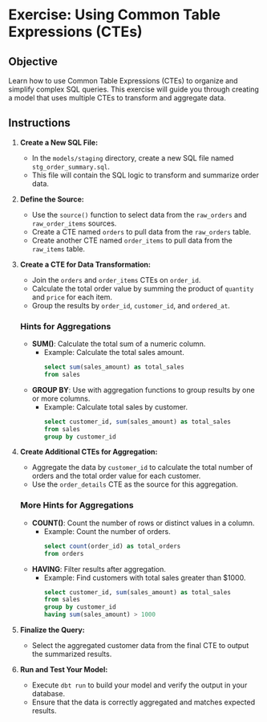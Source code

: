 # Exercise: Using Common Table Expressions (CTEs)

## Objective

Learn how to use Common Table Expressions (CTEs) to organize and simplify complex SQL queries. This exercise will guide you through creating a model that uses multiple CTEs to transform and aggregate data.

## Instructions

1. **Create a New SQL File:**
   - In the `models/staging` directory, create a new SQL file named `stg_order_summary.sql`.
   - This file will contain the SQL logic to transform and summarize order data.

2. **Define the Source:**
   - Use the `source()` function to select data from the `raw_orders` and `raw_order_items` sources.
   - Create a CTE named `orders` to pull data from the `raw_orders` table.
   - Create another CTE named `order_items` to pull data from the `raw_items` table.

3. **Create a CTE for Data Transformation:**
   - Join the `orders` and `order_items` CTEs on `order_id`.
   - Calculate the total order value by summing the product of `quantity` and `price` for each item.
   - Group the results by `order_id`, `customer_id`, and `ordered_at`.

   ### Hints for Aggregations
   - **SUM()**: Calculate the total sum of a numeric column.
     - Example: Calculate the total sales amount.
       ```sql
       select sum(sales_amount) as total_sales
       from sales
       ```
   - **GROUP BY**: Use with aggregation functions to group results by one or more columns.
     - Example: Calculate total sales by customer.
       ```sql
       select customer_id, sum(sales_amount) as total_sales
       from sales
       group by customer_id
       ```

4. **Create Additional CTEs for Aggregation:**
   - Aggregate the data by `customer_id` to calculate the total number of orders and the total order value for each customer.
   - Use the `order_details` CTE as the source for this aggregation.

   ### More Hints for Aggregations
   - **COUNT()**: Count the number of rows or distinct values in a column.
     - Example: Count the number of orders.
       ```sql
       select count(order_id) as total_orders
       from orders
       ```
   - **HAVING**: Filter results after aggregation.
     - Example: Find customers with total sales greater than $1000.
       ```sql
       select customer_id, sum(sales_amount) as total_sales
       from sales
       group by customer_id
       having sum(sales_amount) > 1000
       ```

5. **Finalize the Query:**
   - Select the aggregated customer data from the final CTE to output the summarized results.

6. **Run and Test Your Model:**
   - Execute `dbt run` to build your model and verify the output in your database.
   - Ensure that the data is correctly aggregated and matches expected results.

